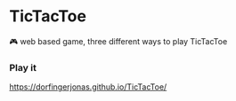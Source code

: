 # TicTacToe
🎮 web based game, three different ways to play TicTacToe

### Play it
https://dorfingerjonas.github.io/TicTacToe/
